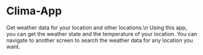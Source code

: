 # Clima-App
Get weather data for your location and other locations.\n
Using this app, you can get the weather state and the temperature of your location.
You can navigate to another screen to search the weather data for any location you want.
